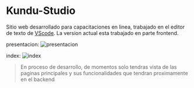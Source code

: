 # Kundu-Studio

Sitio web desarrollado para capacitaciones en linea, trabajado en el editor de texto de [VScode](https://www.google.com/url?sa=t&rct=j&q=&esrc=s&source=web&cd=&cad=rja&uact=8&ved=2ahUKEwiO4b6h97TzAhWhA9QKHdWLABIQjBB6BAgREAE&url=https%3A%2F%2Fcode.visualstudio.com%2Fdownload&usg=AOvVaw11fc5fOXYIyxQh75jYLjXg "VScode"). La version actual esta trabajado en parte frontend.

presentacion:
![presentacion](https://i.ibb.co/vPrGPdK/kundu.jpg)

index: 
![index](https://i.ibb.co/CnPGsww/index.png)

> En proceso de desarrollo, de momentos solo tendras vista de las paginas principales y sus funcionalidades que tendran proximamente en el backend
